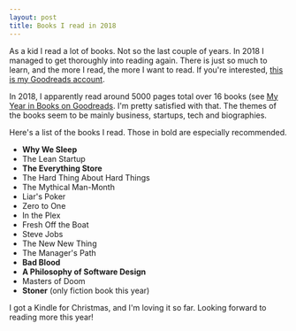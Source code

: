 ```yaml
---
layout: post
title: Books I read in 2018
---
```


As a kid I read a lot of books. Not so the last couple of years. In 2018 I managed to get thoroughly into reading again. There is just so much to learn, and the more I read, the more I want to read. If you're interested, [this is my Goodreads account](https://www.goodreads.com/user/show/3400170-vegard-stikbakke).

In 2018, I apparently read around 5000 pages total over 16 books (see [My Year in Books on Goodreads](https://www.goodreads.com/user/year_in_books/2018/3400170). I'm pretty satisfied with that. The themes of the books seem to be mainly business, startups, tech and biographies.

Here's a list of the books I read. Those in bold are especially recommended.

- **Why We Sleep**
- The Lean Startup
- **The Everything Store**
- The Hard Thing About Hard Things
- The Mythical Man-Month
- Liar's Poker
- Zero to One
- In the Plex
- Fresh Off the Boat
- Steve Jobs
- The New New Thing
- The Manager's Path
- **Bad Blood**
- **A Philosophy of Software Design**
- Masters of Doom
- **Stoner** (only fiction book this year)

I got a Kindle for Christmas, and I'm loving it so far. Looking forward to reading more this year!
